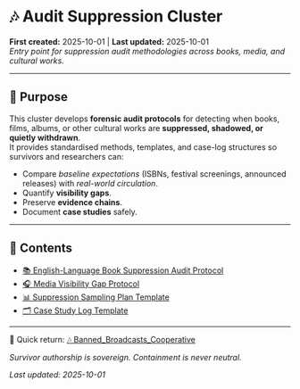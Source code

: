 # 🎶 Audit Suppression Cluster  
**First created:** 2025-10-01 | **Last updated:** 2025-10-01  
*Entry point for suppression audit methodologies across books, media, and cultural works.*  

---

## 🌱 Purpose  

This cluster develops **forensic audit protocols** for detecting when books, films, albums, or other cultural works are **suppressed, shadowed, or quietly withdrawn**.  
It provides standardised methods, templates, and case-log structures so survivors and researchers can:  

- Compare *baseline expectations* (ISBNs, festival screenings, announced releases) with *real-world circulation*.  
- Quantify **visibility gaps**.  
- Preserve **evidence chains**.  
- Document **case studies** safely.  

---

## 📂 Contents  

- [📚 English-Language Book Suppression Audit Protocol](./📚_english_book_suppression_audit_protocol.md)  
- [🎧 Media Visibility Gap Protocol](./🎧_media_visibility_gap_protocol.md)  
- [📊 Suppression Sampling Plan Template](./📊_suppression_sampling_plan_template.md)  
- [🗂️ Case Study Log Template](./🗂️_case_study_log_template.md)  

---

📎 Quick return: [🎶 Banned_Broadcasts_Cooperative](../)  

*Survivor authorship is sovereign. Containment is never neutral.*  

_Last updated: 2025-10-01_
